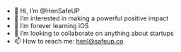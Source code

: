 - 👋 Hi, I’m @HenSafeUP
- 👀 I’m interested in making a powerful positive impact
- 🌱 I’m forever learning iOS 
- 💞️ I’m looking to collaborate on anything about startups
- 📫 How to reach me: henl@safeup.co

<!---
HenSafeUP/HenSafeUP is a ✨ special ✨ repository because its `README.md` (this file) appears on your GitHub profile.
You can click the Preview link to take a look at your changes.
--->
